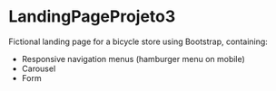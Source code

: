 # LandingPageProjeto3
Fictional landing page for a bicycle store using Bootstrap, containing:

- Responsive navigation menus (hamburger menu on mobile)
- Carousel
- Form

